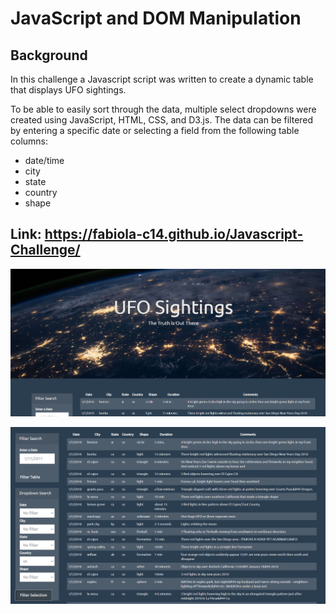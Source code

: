 # JavaScript and DOM Manipulation


## Background

In this challenge a Javascript script was written to create a dynamic table that displays UFO sightings.

To be able to easily sort through the data, multiple select dropdowns were created using JavaScript, HTML, CSS, and D3.js. The data can be filtered by entering a specific date or  selecting a field from the following table columns:

* date/time
* city
* state
* country
* shape



## Link: https://fabiola-c14.github.io/Javascript-Challenge/

![](static/images/image_1.PNG)


![](static/images/image_2.PNG)
